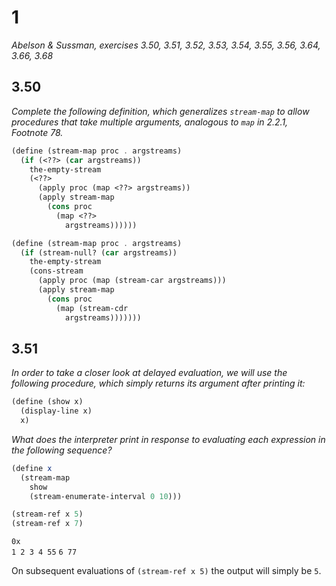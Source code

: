 # 1

*Abelson & Sussman, exercises 3.50, 3.51, 3.52, 3.53, 3.54, 3.55, 3.56, 3.64, 3.66, 3.68*

## 3.50

*Complete the following definition, which generalizes `stream-map` to allow procedures that take multiple arguments, analogous to `map` in 2.2.1, Footnote 78.*

```scheme
(define (stream-map proc . argstreams)
  (if (<??> (car argstreams))
    the-empty-stream
    (<??>
      (apply proc (map <??> argstreams))
      (apply stream-map
        (cons proc
          (map <??>
            argstreams))))))
```

```scheme
(define (stream-map proc . argstreams)
  (if (stream-null? (car argstreams))
    the-empty-stream
    (cons-stream
      (apply proc (map (stream-car argstreams)))
      (apply stream-map
        (cons proc
          (map (stream-cdr
            argstreams)))))))
```

## 3.51

*In order to take a closer look at delayed evaluation, we will use the following procedure, which simply returns its argument after printing it:*

```scheme
(define (show x)
  (display-line x)
  x)
```

*What does the interpreter print in response to evaluating each expression in the following sequence?*

```scheme
(define x
  (stream-map
    show
    (stream-enumerate-interval 0 10)))

(stream-ref x 5)
(stream-ref x 7)
```

`0x`  
`1
2
3
4
55`
`6
77`

On subsequent evaluations of `(stream-ref x 5)` the output will simply be `5`.
